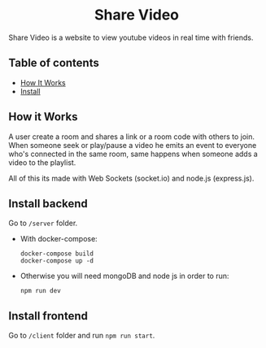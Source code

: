 <h1 align="center">Share Video</h1>
<p align="left">
    Share Video is a website to view youtube videos in real time with friends. 
</p>

## Table of contents
- [How It Works](#howitworks)
- [Install](#install)

## How it Works
A user create a room and shares a link or a room code with others to join. When someone seek or play/pause a video he emits an event to everyone who's connected in the same room, same happens when someone adds a video to the playlist.

All of this its made with Web Sockets (socket.io) and node.js (express.js).

## Install backend

Go to `/server` folder.

- With docker-compose:
    ```
    docker-compose build
    docker-compose up -d
    ```
- Otherwise you will need mongoDB and node js in order to run:
    ```
    npm run dev
    ```
    
## Install frontend

Go to `/client` folder and run `npm run start`.
